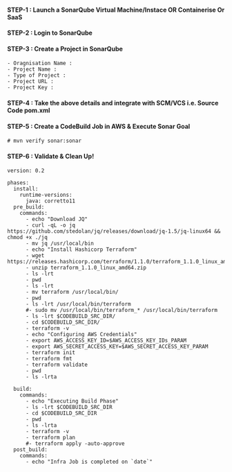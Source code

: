 
#### STEP-1 : Launch a SonarQube Virtual Machine/Instace OR Containerise Or SaaS

#### STEP-2 : Login to SonarQube 

#### STEP-3 : Create a Project in SonarQube 

    - Oragnisation Name : 
    - Project Name : 
    - Type of Project : 
    - Project URL :
    - Project Key :

#### STEP-4 : Take the above details and integrate with SCM/VCS i.e. Source Code pom.xml

#### STEP-5 : Create a CodeBuild Job in AWS & Execute Sonar Goal

    # mvn verify sonar:sonar 

#### STEP-6 : Validate & Clean Up!

```
version: 0.2

phases:
  install:
    runtime-versions:
      java: corretto11
  pre_build:
    commands:
      - echo "Download JQ"
      - curl -qL -o jq https://github.com/stedolan/jq/releases/download/jq-1.5/jq-linux64 && chmod +x ./jq
      - mv jq /usr/local/bin 
      - echo "Install Hashicorp Terraform"
      - wget https://releases.hashicorp.com/terraform/1.1.0/terraform_1.1.0_linux_amd64.zip
      - unzip terraform_1.1.0_linux_amd64.zip
      - ls -lrt
      - pwd
      - ls -lrt
      - mv terraform /usr/local/bin/
      - pwd
      - ls -lrt /usr/local/bin/terraform
      #- sudo mv /usr/local/bin/terraform_* /usr/local/bin/terraform
      - ls -lrt $CODEBUILD_SRC_DIR/
      - cd $CODEBUILD_SRC_DIR/
      - terraform -v 
      - echo "Configuring AWS Credentials"
      - export AWS_ACCESS_KEY_ID=$AWS_ACCESS_KEY_IDs_PARAM
      - export AWS_SECRET_ACCESS_KEY=$AWS_SECRET_ACCESS_KEY_PARAM
      - terraform init 
      - terraform fmt
      - terraform validate 
      - pwd
      - ls -lrta 

  build:
    commands:
      - echo "Executing Build Phase"
      - ls -lrt $CODEBUILD_SRC_DIR
      - cd $CODEBUILD_SRC_DIR
      - pwd
      - ls -lrta
      - terraform -v 
      - terraform plan
      #- terraform apply -auto-approve 
  post_build:
    commands:
      - echo "Infra Job is completed on `date`"
```
      
